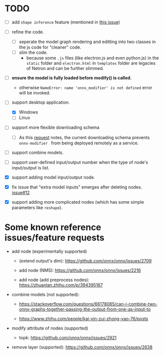 # TODO

- [ ] add `shape inference` feature (mentioned in [this issue](https://github.com/ZhangGe6/onnx-modifier/issues/22))
- [ ] refine the code.
    - [ ] seperate the model graph rendering and editting into two classes in the js code for "cleaner" code.  
    - [ ] slim the code.
        - because some `.js` files (like electron.js and even python.js) in the `static` folder and `electron.html` in `templates` folder are legacies of Netron and can be further slimmed.
- [ ] **ensure the model is fully loaded before modify() is called.**
    - otherwise `NameError: name 'onnx_modifier' is not defined` error will be invoked.
- [ ] support desktop application.
    - [x] Windows
    - [ ] Linux
- [ ] support more flexible downloading schema
    - [ ] As this [request](https://github.com/ZhangGe6/onnx-modifier/pull/5) notes, the current downloading schema prevents `onnx-modifier ` from being deployed remotely as a service.
- [ ] support combine models.
- [ ] support user-defined input/output number when the type of node's input/output is list.
- [x] support adding model input/output node.
- [x] fix issue that "extra model inputs" emerges after deleting nodes. [issue#12](https://github.com/ZhangGe6/onnx-modifier/issues/12)
- [x] support adding more complicated nodes (which has some simple parameters like `reshape`).


# Some known reference issues/feature requests

- add node (experimentally supported)

    - (extend output's dim): https://github.com/onnx/onnx/issues/2709

    - add node (NMS): https://github.com/onnx/onnx/issues/2216

    - add node (add preprocess nodes): https://zhuanlan.zhihu.com/p/394395167

- combine models (not supported): 

  - https://stackoverflow.com/questions/66178085/can-i-combine-two-onnx-graphs-together-passing-the-output-from-one-as-input-to

  - https://www.zhihu.com/people/kai-xin-zui-zhong-yao-76/posts

- modify attribute of nodes (supported)

    - topk: https://github.com/onnx/onnx/issues/2921
- remove layer (supported): https://github.com/onnx/onnx/issues/2638



